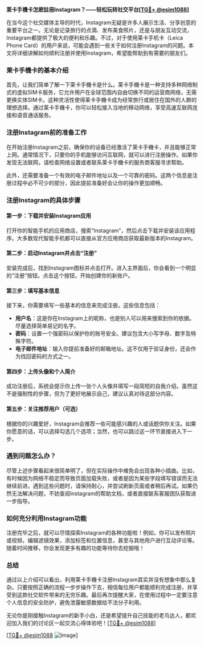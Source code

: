 **莱卡手機卡怎麽註冊Instagram？——轻松玩转社交平台[[TG💪+ @esim1088](https://t.me/s/esim1088)]**

在当今这个社交媒体主导的时代，Instagram无疑是许多人展示生活、分享创意的重要平台之一。无论是记录旅行的点滴、发布美食照片，还是与朋友互动交流，Instagram都提供了极大的便利和乐趣。不过，对于使用莱卡手机卡（Leica Phone Card）的用户来说，可能会遇到一些关于如何注册Instagram的问题。本文将详细讲解如何顺利注册并使用Instagram，希望能帮助到有需要的朋友们。

### 莱卡手機卡的基本介绍

首先，让我们简单了解一下莱卡手機卡是什么。莱卡手機卡是一种支持多种网络制式的虚拟SIM卡服务，它允许用户在全球范围内自由切换不同的运营商网络，无需更换实体SIM卡。这种灵活性使得莱卡手機卡成为经常旅行或居住在国外的人群的理想选择。通过莱卡手機卡，你可以轻松接入当地的移动网络，享受高速互联网连接和语音通话服务。

### 注册Instagram前的准备工作

在开始注册Instagram之前，确保你的设备已经激活了莱卡手機卡，并且能够正常上网。通常情况下，只要你的手机能够访问互联网，就可以进行注册操作。如果你发现无法联网，请检查网络设置或者联系莱卡手機卡的服务商客服寻求帮助。

此外，还需要准备一个有效的电子邮件地址以及一个可靠的密码。这两个信息是注册过程中必不可少的部分，因此提前准备好会让你的操作更加顺畅。

### 注册Instagram的具体步骤

#### 第一步：下载并安装Instagram应用

打开你的智能手机的应用商店，搜索“Instagram”，然后点击下载并安装该应用程序。大多数现代智能手机都可以直接从官方应用商店获取最新版本的Instagram。

#### 第二步：启动Instagram并点击“注册”

安装完成后，找到Instagram图标并点击打开。进入主界面后，你会看到一个明显的“注册”按钮。点击这个按钮，开始创建你的新账户。

#### 第三步：填写基本信息

接下来，你需要填写一些基本的信息来完成注册。这些信息包括：

- **用户名**：这是你在Instagram上的昵称，也是别人可以用来搜索到你的依据。尽量选择简单易记的名字。
- **密码**：设置一个强密码以保护你的账号安全。建议包含大小写字母、数字及特殊字符。
- **电子邮件地址**：输入你提前准备好的邮箱地址。这不仅用于验证身份，还会作为找回密码的方式之一。

#### 第四步：上传头像和个人简介

成功注册后，系统会提示你上传一张个人头像并填写一段简短的自我介绍。虽然这不是强制性的步骤，但为了更好地展示自己，建议认真对待这部分内容。

#### 第五步：关注推荐用户（可选）

根据你的兴趣爱好，Instagram会推荐一些可能感兴趣的人或话题供你关注。如果你愿意的话，可以选择勾选几个选项；当然，也可以跳过这一环节直接进入下一步。

### 遇到问题怎么办？

尽管上述步骤看起来很简单明了，但在实际操作中难免会出现各种小插曲。比如，有时候因为网络不稳定而导致页面加载失败，或者是因为某些字段填写错误而无法继续前进。遇到这些问题时，请保持耐心，并尝试刷新页面或者稍后再试。如果仍然无法解决问题，不妨查阅Instagram的帮助文档，或者直接联系客服团队获取进一步指导。

### 如何充分利用Instagram功能

注册完毕之后，就可以尽情探索Instagram的各种功能啦！例如，你可以发布照片或视频，编辑滤镜效果，添加标签和位置信息，甚至与其他用户进行互动评论等。随着时间推移，你会发现更多有趣的功能等待你去挖掘哦！

### 总结

通过以上介绍可以看出，利用莱卡手機卡注册Instagram其实并没有想象中那么复杂。只要按照正确的流程一步步操作下去，相信每位用户都能顺利完成注册，并享受到这款社交软件带来的无穷乐趣。最后再次提醒大家，在使用过程中一定要注意个人信息的安全防护，避免泄露敏感数据给不法分子利用。

无论你是刚接触Instagram的新手小白，还是希望提升自己技能的老鸟达人，都欢迎加入我们的讨论区一起交流心得体验吧！[[TG💪+ @esim1088](https://t.me/s/esim1088)]

[[TG💪+ @esim1088](https://t.me/s/esim1088) ![Image](https://i.postimg.cc/4NQfJmqS/Snipaste-2025-05-13-00-14-12.png)]